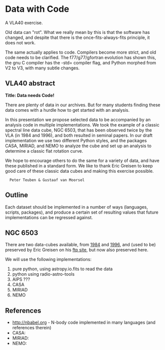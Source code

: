 # Data with Code

A VLA40 exercise.

Old data can "rot". What we really mean by this is that the software has changed,
and despite that there is the once-fits-always-fits principle, it does not work.

The same actually applies to code. Compilers become more strict, and
old code needs to be clarified. The f77/g77/gfortran evolution has
shown this, the gnu C compiler has the -std= compiler flag, and Python
morphed from V2 to V3, with many subtle changes.

## VLA40 abstract

**Title:   Data needs Code!**

There are plenty of data in our archives. But for many students
finding these data comes with a hurdle how to get started with an
analysis.

In this presentation we propose selected data to be accompanied by an
analysis code in multiple implementations. We took the example of a
classic spectral line data cube, NGC 6503, that has been observed
twice by the VLA (in 1984 and 1996), and both resulted in seminal
papers. In our draft implementation we use two different Python
styles, and the packages CASA, MIRIAD, and NEMO to analyze the cube
and set up an analysis to determine a classic flat rotation curve.

We hope to encourage others to do the same for a variety of data, and
have these published in a standard form. We like to thank Eric Greisen
to keep good care of these classic data cubes and making this exercise
possible.

      Peter Teuben & Gustaaf van Moorsel
	  

## Outline

Each dataset should be implemented in a number of ways (languages,
scripts, packages), and produce a certain set of resulting values that
future implementations can be regressed against.

## NGC 6503

There are two data-cubes available, from 
[1984](https://ui.adsabs.harvard.edu/abs/1985AJ.....90.1038V)
and 
[1996](https://ui.adsabs.harvard.edu/abs/2009AJ....137.4718G),
and (used to be) preserved by Eric Greisen on his 
[ftp site](ftp://ftp.aoc.nrao.edu/pub/staff/egreisen/), but now also preserved here.

We will use the following implementations:

1. pure python, using astropy.io.fits to read the data
2. python using radio-astro-tools
3. AIPS ???
3. CASA
4. MIRIAD
5. NEMO






## References

* http://nbabel.org - N-body code implemented in many languages (and references therein)
* CASA:
* MIRIAD:
* NEMO:
